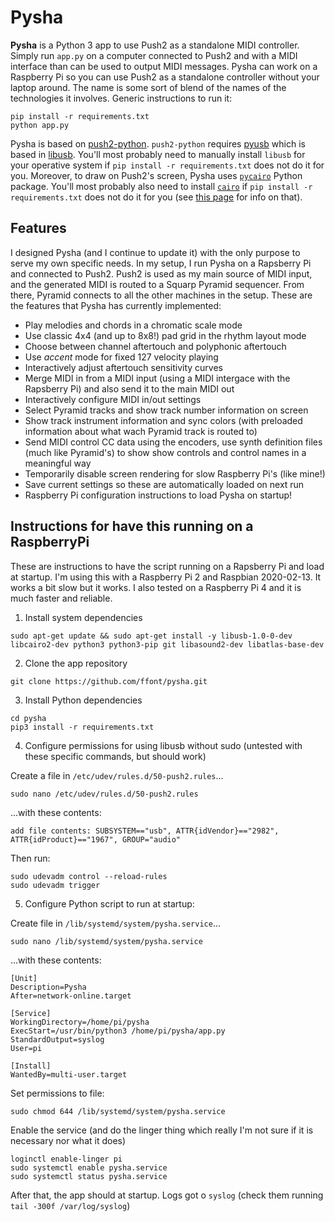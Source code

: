 # Pysha

**Pysha** is a Python 3 app to use Push2 as a standalone MIDI controller. Simply run `app.py` on a computer connected to Push2 and with a MIDI interface than can be used to output MIDI messages. Pysha can work on a Raspberry Pi so you can use Push2 as a standalone controller without your laptop around. The name is some sort of blend of the names of the technologies it involves. Generic instructions to run it:

```
pip install -r requirements.txt
python app.py
```

Pysha is based on [push2-python](https://github.com/ffont/push2-python). `push2-python` requires [pyusb](https://github.com/pyusb/pyusb) which is based in [libusb](https://libusb.info/). You'll most probably need to manually install `libusb` for your operative system if `pip install -r requirements.txt` does not do it for you. Moreover, to draw on Push2's screen, Pysha uses [`pycairo`](https://github.com/pygobject/pycairo) Python package. You'll most probably also need to install [`cairo`](https://www.cairographics.org/) if `pip install -r requirements.txt` does not do it for you (see [this page](https://pycairo.readthedocs.io/en/latest/getting_started.html) for info on that).


## Features

I designed Pysha (and I continue to update it) with the only purpose to serve my own specific needs. In my setup, I run Pysha on a Rapsberry Pi and connected to Push2. Push2 is used as my main source of MIDI input, and the generated MIDI is routed to a Squarp Pyramid sequencer. From there, Pyramid connects to all the other machines in the setup. These are the features that Pysha has currently implemented:

* Play melodies and chords in a chromatic scale mode
* Use classic 4x4 (and up to 8x8!) pad grid in the rhythm layout mode
* Choose between channel aftertouch and polyphonic aftertouch
* Use *accent* mode for fixed 127 velocity playing
* Interactively adjust aftertouch sensitivity curves
* Merge MIDI in from a MIDI input (using a MIDI intergace with the Rapsberry Pi) and also send it to the main MIDI out
* Interactively configure MIDI in/out settings
* Select Pyramid tracks and show track number information on screen
* Show track instrument information and sync colors (with preloaded information about what wach Pyramid track is routed to)
* Send MIDI control CC data using the encoders, use synth definition files (much like Pyramid's) to show show controls and control names in a meaningful way
* Temporarily disable screen rendering for slow Raspberry Pi's (like mine!)
* Save current settings so these are automatically loaded on next run
* Raspberry Pi configuration instructions to load Pysha on startup!


## Instructions for have this running on a RaspberryPi

These are instructions to have the script running on a Rapsberry Pi and load at startup. I'm using this with a Raspberry Pi 2 and Raspbian 2020-02-13. It works a bit slow but it works. I also tested on a Raspberry Pi 4 and it is much faster and reliable.

1. Install system dependencies
```
sudo apt-get update && sudo apt-get install -y libusb-1.0-0-dev libcairo2-dev python3 python3-pip git libasound2-dev libatlas-base-dev
```

2. Clone the app repository
```
git clone https://github.com/ffont/pysha.git
```

3. Install Python dependencies
```
cd pysha
pip3 install -r requirements.txt
```

4. Configure permissions for using libusb without sudo (untested with these specific commands, but should work)

Create a file in `/etc/udev/rules.d/50-push2.rules`...

    sudo nano /etc/udev/rules.d/50-push2.rules

...with these contents:

    add file contents: SUBSYSTEM=="usb", ATTR{idVendor}=="2982", ATTR{idProduct}=="1967", GROUP="audio"

Then run:

    sudo udevadm control --reload-rules
    sudo udevadm trigger


5. Configure Python script to run at startup:

Create file in `/lib/systemd/system/pysha.service`...

    sudo nano /lib/systemd/system/pysha.service

...with these contents:

```
[Unit]
Description=Pysha
After=network-online.target

[Service]
WorkingDirectory=/home/pi/pysha
ExecStart=/usr/bin/python3 /home/pi/pysha/app.py                                                
StandardOutput=syslog
User=pi

[Install]
WantedBy=multi-user.target
```

Set permissions to file:

    sudo chmod 644 /lib/systemd/system/pysha.service


Enable the service (and do the linger thing which really I'm not sure if it is necessary nor what it does)

    loginctl enable-linger pi
    sudo systemctl enable pysha.service
    sudo systemctl status pysha.service

After that, the app should at startup. Logs got o `syslog` (check them running `tail -300f /var/log/syslog`)



